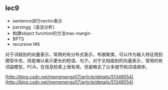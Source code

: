 ## lec9

- sentence进行vector表示
- parsingg（语法分析）
- 构建object function的方法max-margin
- BPTS
- recursive NN

对于词级别的向量表示，常用的有分布式表示，布朗聚类，可以作为输入特征用到模型中去，但是难以表示更长的短语、句子。对于文档级别的向量表示，常用的有词袋模型，PCA，在信息检索上很有用，但是略去了众多细节和词语顺序。

[http://blog.csdn.net/mengmengz07/article/details/51348554](http://blog.csdn.net/mengmengz07/article/details/51348554)








